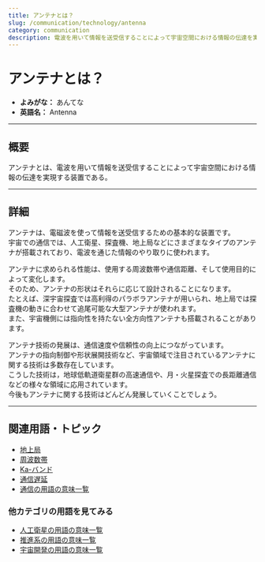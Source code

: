 ```yaml
---
title: アンテナとは？
slug: /communication/technology/antenna
category: communication
description: 電波を用いて情報を送受信することによって宇宙空間における情報の伝達を実現する装置のことであるアンテナの意味・定義・内容について解説します。  
---
```


# アンテナとは？

- **よみがな：** あんてな  
- **英語名：** Antenna  

---

## 概要

アンテナとは、電波を用いて情報を送受信することによって宇宙空間における情報の伝達を実現する装置である。

---

## 詳細

アンテナは、電磁波を使って情報を送受信するための基本的な装置です。  
宇宙での通信では、人工衛星、探査機、地上局などにさまざまなタイプのアンテナが搭載されており、電波を通じた情報のやり取りに使われます。  

アンテナに求められる性能は、使用する周波数帯や通信距離、そして使用目的によって変化します。  
そのため、アンテナの形状はそれらに応じて設計されることになります。  
たとえば、深宇宙探査では高利得のパラボラアンテナが用いられ、地上局では探査機の動きに合わせて追尾可能な大型アンテナが使われます。  
また、宇宙機側には指向性を持たない全方向性アンテナも搭載されることがあります。  

アンテナ技術の発展は、通信速度や信頼性の向上につながっています。  
アンテナの指向制御や形状展開技術など、宇宙領域で注目されているアンテナに関する技術は多数存在しています。  
こうした技術は，地球低軌道衛星群の高速通信や、月・火星探査での長距離通信などの様々な領域に応用されています。  
今後もアンテナに関する技術はどんどん発展していくことでしょう。  

---

## 関連用語・トピック

- [地上局](/docs/communication/system/ground-station/)
- [周波数帯](/docs/communication/technology/frequency-band/)
- [Ka-バンド](/docs/communication/technology/ka-band/)
- [通信遅延](/docs/communication/technology/communication-delay/)
- [通信の用語の意味一覧](/docs/category/communication/)

### 他カテゴリの用語を見てみる
- [人工衛星の用語の意味一覧](/docs/category/satellite/)
- [推進系の用語の意味一覧](/docs/category/propulsion/)
- [宇宙開発の用語の意味一覧](/docs/category/glossary/)